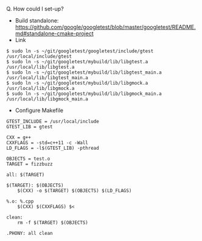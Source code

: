 Q. How could I set-up?
- Build standalone: https://github.com/google/googletest/blob/master/googletest/README.md#standalone-cmake-project
- Link
```
$ sudo ln -s ~/git/googletest/googletest/include/gtest /usr/local/include/gtest
$ sudo ln -s ~/git/googletest/mybuild/lib/libgtest.a /usr/local/lib/libgtest.a
$ sudo ln -s ~/git/googletest/mybuild/lib/libgtest_main.a /usr/local/lib/libgtest_main.a
$ sudo ln -s ~/git/googletest/mybuild/lib/libgmock.a /usr/local/lib/libgmock.a
$ sudo ln -s ~/git/googletest/mybuild/lib/libgmock_main.a /usr/local/lib/libgmock_main.a
```
- Configure Makefile
```
GTEST_INCLUDE = /usr/local/include
GTEST_LIB = gtest

CXX = g++ 
CXXFLAGS = -std=c++11 -c -Wall
LD_FLAGS = -l$(GTEST_LIB) -pthread

OBJECTS = test.o
TARGET = fizzbuzz

all: $(TARGET)

$(TARGET): $(OBJECTS)
    $(CXX) -o $(TARGET) $(OBJECTS) $(LD_FLAGS)

%.o: %.cpp
    $(CXX) $(CXXFLAGS) $<

clean:
    rm -f $(TARGET) $(OBJECTS)
    
.PHONY: all clean
```
